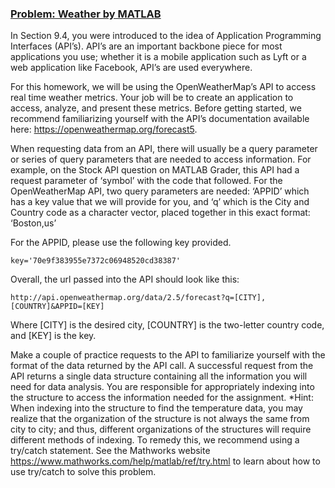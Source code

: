 ### <ins>Problem: Weather by MATLAB</ins>
In Section 9.4, you were introduced to the idea of Application Programming Interfaces (API’s). API’s are an important backbone piece for most applications you use; whether it is a mobile application such as Lyft or a web application like Facebook, API’s are used everywhere.

For this homework, we will be using the OpenWeatherMap’s API to access real time weather metrics. Your job will be to create an application to access, analyze, and present these metrics. Before getting started, we recommend familiarizing yourself with the API’s documentation available here: https://openweathermap.org/forecast5.

When requesting data from an API, there will usually be a query parameter or series of query parameters that are needed to access information. For example, on the Stock API question on MATLAB Grader, this API had a request parameter of ‘symbol’ with the code that followed. For the OpenWeatherMap API, two query parameters are needed: ‘APPID’ which has a key value that we will provide for you, and ‘q’ which is the City and Country code as a character vector, placed together in this exact format: ‘Boston,us’

For the APPID, please use the following key provided.

    key='70e9f383955e7372c06948520cd38387'

Overall, the url passed into the API should look like this:

    http://api.openweathermap.org/data/2.5/forecast?q=[CITY],[COUNTRY]&APPID=[KEY]

Where [CITY] is the desired city, [COUNTRY] is the two-letter country code, and [KEY] is the key.

Make a couple of practice requests to the API to familiarize yourself with the format of the data returned by the API call. A successful request from the API returns a single data structure containing all the information you will need for data analysis. You are responsible for appropriately indexing into the structure to access the information needed for the assignment. *Hint: When indexing into the structure to find the temperature data, you may realize that the organization of the structure is not always the same from city to city; and thus, different organizations of the structures will require different methods of indexing. To remedy this, we recommend using a try/catch statement. See the Mathworks website https://www.mathworks.com/help/matlab/ref/try.html  to learn about how to use try/catch to solve this problem.

